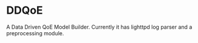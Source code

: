 DDQoE
=====
<!--[![Build Status](https://travis-ci.org/logicmd/DDQoE.png?branch=master)](https://travis-ci.org/logicmd/DDQoE)-->

A Data Driven QoE Model Builder. Currently it has lighttpd log parser and a preprocessing module.


